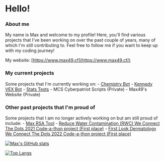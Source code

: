 # Hello!
 
### About me
My name is Max and welcome to my profile! Here, you'll find various projects that I've been working on over the past couple of years, many of which I'm still contributing to. Feel free to follow me if you want to keep up with my coding journey!

My website: [https://www.max49.cf](https://www.max49.cf/)

### My current projects
Some projects that I'm currently working on:
    - [Chemistry Bot](https://github.com/max-49/chembot)
    - [Kennedy VEX Bot](https://github.com/max-49/kennedyvexbot)
    - [Stats Tests](https://github.com/max-49/stats-tests)
    - MCS Cyberpatriot Scripts (Private)
    - Max49's Website (Private)

### Other past projects that I'm proud of
Some projects that I am no longer actively working on but am still proud of include:
    - [Max RSA Tool](https://github.com/max-49/maxrsatool)
    - [Reduce Water Contamination (RWC) We Connect The Dots 2021 Code-a-thon project (First place)](https://github.com/max-49/rwc-wctd-2021-final)
    - [First Look Dermatology We Connect The Dots 2022 Code-a-thon project (First place)](https://github.com/max-49/wctd-2022)

[![Max's GitHub stats](https://github-readme-stats.vercel.app/api?username=max-49&count_private=true&show_icons=true&theme=dark)](https://github.com/anuraghazra/github-readme-stats)

[![Top Langs](https://github-readme-stats.vercel.app/api/top-langs/?username=max-49&layout=compact&theme=dark)](https://github.com/anuraghazra/github-readme-stats)

